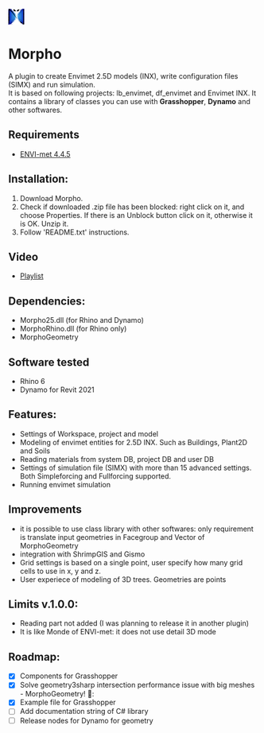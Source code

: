 ![Logo](https://github.com/AntonelloDN/Morpho/blob/master/logo/logo_morpho_32.png)
# Morpho
A plugin to create Envimet 2.5D models (INX), write configuration files (SIMX) and run simulation.<br>
It is based on following projects: lb_envimet, df_envimet and Envimet INX.
It contains a library of classes you can use with **Grasshopper**, **Dynamo** and other softwares.
## Requirements
* [ENVI-met 4.4.5](https://www.envi-met.com/buy-now/)
## Installation:
1. Download Morpho.
2. Check if downloaded .zip file has been blocked: right click on it, and choose Properties. If there is an Unblock button click on it, otherwise it is OK. Unzip it.
3. Follow 'README.txt' instructions.
## Video
* [Playlist](https://www.youtube.com/playlist?list=PLVk71QLjaA6PES3DFI37t5iAUSC7lgIpJ)
## Dependencies:
* Morpho25.dll (for Rhino and Dynamo)
* MorphoRhino.dll (for Rhino only)
* MorphoGeometry
## Software tested
* Rhino 6
* Dynamo for Revit 2021
## Features:
* Settings of Workspace, project and model
* Modeling of envimet entities for 2.5D INX. Such as Buildings, Plant2D and Soils
* Reading materials from system DB, project DB and user DB
* Settings of simulation file (SIMX) with more than 15 advanced settings. Both Simpleforcing and Fullforcing supported.
* Running envimet simulation
## Improvements
* it is possible to use class library with other softwares: only requirement is translate input geometries in Facegroup and Vector of MorphoGeometry
* integration with ShrimpGIS and Gismo
* Grid settings is based on a single point, user specify how many grid cells to use in x, y and z.
* User experiece of modeling of 3D trees. Geometries are points
## Limits v.1.0.0:
* Reading part not added (I was planning to release it in another plugin)
* It is like Monde of ENVI-met: it does not use detail 3D mode
## Roadmap:
- [x] Components for Grasshopper
- [x] Solve geometry3sharp intersection performance issue with big meshes - MorphoGeometry! :muscle::
- [x] Example file for Grasshopper
- [ ] Add documentation string of C# library
- [ ] Release nodes for Dynamo for geometry
